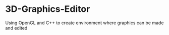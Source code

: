 # 3D-Graphics-Editor
Using OpenGL and C++ to create environment where graphics can be made and edited
